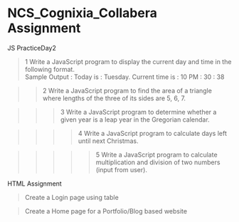 # NCS_Cognixia_Collabera Assignment

JS PracticeDay2
>1	Write a JavaScript program to display the current day and time in the following format.  
	Sample Output : Today is : Tuesday. 
	Current time is : 10 PM : 30 : 38 
	
>>2	Write a JavaScript program to find the area of a triangle where lengths of the three of its sides are 5, 6, 7. 


>>>3 	Write a JavaScript program to determine whether a given year is a leap year in the Gregorian calendar. 


>>>>4	Write a JavaScript program to calculate days left until next Christmas.  


>>>>>5	Write a JavaScript program to calculate multiplication and division of two numbers (input from user). 


HTML Assignment
>Create a Login page using table

>Create a Home page for a Portfolio/Blog based website
